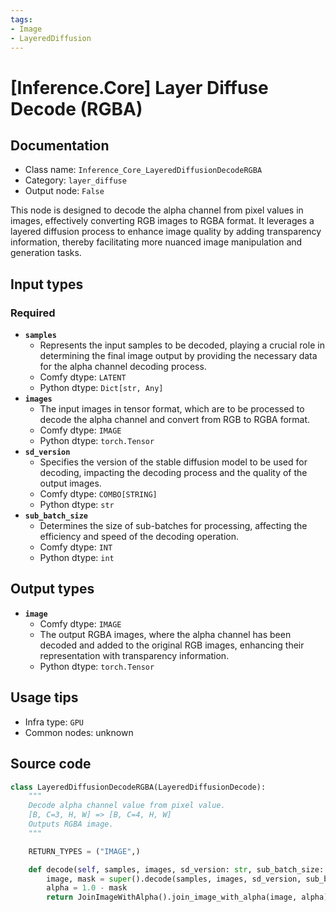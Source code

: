 ```yaml
---
tags:
- Image
- LayeredDiffusion
---
```


# [Inference.Core] Layer Diffuse Decode (RGBA)
## Documentation
- Class name: `Inference_Core_LayeredDiffusionDecodeRGBA`
- Category: `layer_diffuse`
- Output node: `False`

This node is designed to decode the alpha channel from pixel values in images, effectively converting RGB images to RGBA format. It leverages a layered diffusion process to enhance image quality by adding transparency information, thereby facilitating more nuanced image manipulation and generation tasks.
## Input types
### Required
- **`samples`**
    - Represents the input samples to be decoded, playing a crucial role in determining the final image output by providing the necessary data for the alpha channel decoding process.
    - Comfy dtype: `LATENT`
    - Python dtype: `Dict[str, Any]`
- **`images`**
    - The input images in tensor format, which are to be processed to decode the alpha channel and convert from RGB to RGBA format.
    - Comfy dtype: `IMAGE`
    - Python dtype: `torch.Tensor`
- **`sd_version`**
    - Specifies the version of the stable diffusion model to be used for decoding, impacting the decoding process and the quality of the output images.
    - Comfy dtype: `COMBO[STRING]`
    - Python dtype: `str`
- **`sub_batch_size`**
    - Determines the size of sub-batches for processing, affecting the efficiency and speed of the decoding operation.
    - Comfy dtype: `INT`
    - Python dtype: `int`
## Output types
- **`image`**
    - Comfy dtype: `IMAGE`
    - The output RGBA images, where the alpha channel has been decoded and added to the original RGB images, enhancing their representation with transparency information.
    - Python dtype: `torch.Tensor`
## Usage tips
- Infra type: `GPU`
- Common nodes: unknown


## Source code
```python
class LayeredDiffusionDecodeRGBA(LayeredDiffusionDecode):
    """
    Decode alpha channel value from pixel value.
    [B, C=3, H, W] => [B, C=4, H, W]
    Outputs RGBA image.
    """

    RETURN_TYPES = ("IMAGE",)

    def decode(self, samples, images, sd_version: str, sub_batch_size: int):
        image, mask = super().decode(samples, images, sd_version, sub_batch_size)
        alpha = 1.0 - mask
        return JoinImageWithAlpha().join_image_with_alpha(image, alpha)

```
